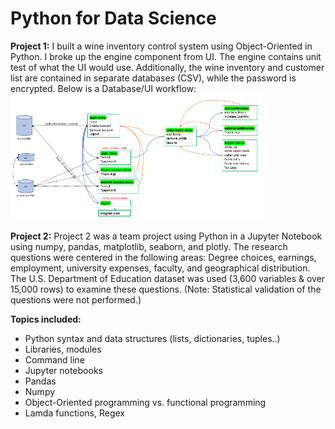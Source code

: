 # Python for Data Science  
  
**Project 1:**  I built a wine inventory control system using Object-Oriented in Python. I broke up the engine component from UI. The engine contains unit test of what the UI would use. Additionally, the wine inventory and customer list are contained in separate databases (CSV), while the password is encrypted.  Below is a Database/UI workflow:  
<img src="https://github.com/CraigGo/Portfolio/blob/master/Python%20for%20Data%20Science/Workflow.PNG" width="80%" height="80%">  
  
**Project 2:** Project 2 was a team project using Python in a Jupyter Notebook using numpy, pandas, matplotlib, seaborn, and plotly. The research questions were centered in the following areas: Degree choices, earnings, employment, university expenses, faculty, and geographical distribution. The U.S. Department of Education dataset was used (3,600 variables & over 15,000 rows) to examine these questions. (Note: Statistical validation of the questions were not performed.)  
  
**Topics included:**  
  
- Python syntax and data structures (lists, dictionaries, tuples..)  
- Libraries, modules  
- Command line  
- Jupyter notebooks  
- Pandas  
- Numpy  
- Object-Oriented programming vs. functional programming  
- Lamda functions, Regex  
